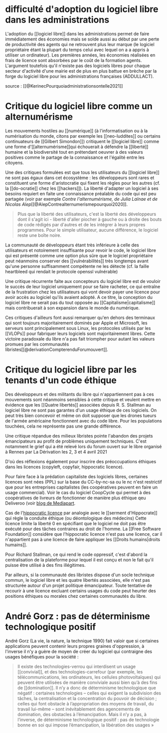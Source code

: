 

# difficulté d'adoption du logiciel libre dans les administrations

L'adoption du [[logiciel libre]] dans les administrations permet de faire immédiatement des économies mais se solde aussi au début par une perte de productivité des agents qui ne retrouvent plus leur marque (le logiciel propriétaire étant la plupart du temps celui avec lequel on a a appris à utiliser un ordinateur). Les premières années, les économies réalisées en frais de licence sont absorbées par le coût de la formation agents. 
L'argument toutefois qu'il n'existe pas des logiciels libres pour chaque secteur d'activité d'une mairie est de plus en plus battue en brèche par la forge du logiciel libre pour les administrations françaises (ADDULLACT). 

source : [[@KerinecPourquoiadministrationsontelle2021]]

# Critique du logiciel libre comme un alternumérisme

Les mouvements hostiles au [[numérique]] (à l'informatisation ou à la numérisation du monde, citons par exemple les [[neo-luddites]] ou certains continuateurs de [[Gilbert Simondon]]) critiquent le [[logiciel libre]] comme une forme d'[[alternumérisme]]qui échouerait à défendre la [[liberté]] humaine et la biodiversité tout en prétendant oeuvrer à des valeurs positives comme le partage de la connaissance et l'égalité entre les citoyens.

Une des critiques formulées est que tous les utilisateurs du [[logiciel libre]] ne sont pas égaux dans cet écosystème : les développeurs sont rares et constituent une forme d'aristocratie qui fixent les règles pour les autres (cf. la [[do-ocratie]] chez les [[hackers]]). La liberté d'adapter un logiciel à ses besoins requiert en faite une connaissance préalable du code qui est peu partagée (voir par exemple *Contre l'alternumérisme, de Julia Laïnae et de Nicolas Alep*[[@AlepContrealternumerismepourquoi2020]]. 

> Plus que la liberté des utilisateurs, c'est la liberté des développeurs dont il s'agit ici - liberté d'aller piocher à gauche ou à droite des bouts de code rédigés par d'autres et de les intégrer à leurs propres programmes. Pour le simple utilisateur, aucune différence, le logiciel reste une boîte noire. 

La communauté de développeurs étant très inférieure à celle des utilisateurs et notoirement insuffisante pour revoir le code, le logiciel libre qui est présenté comme une option plus sûre que le logiciel propriétaire peut néanmoins conserver des [[vulnérabilités]] très longtemps avant qu'une personne suffisamment compétente ne les détecte (cf. la faille heartbleed qui rendait le protocole openssl vulnérable)

Une critique récurrente faite aux concepteurs du logiciel libre est de vouloir le succès de leur logiciel uniquement pour se faire racheter, ce qui entraîne de la frustration chez les utilisateurs qui vont devoir payer une licence pour avoir accès au logiciel qu'ils avaient adopté. A ce titre, la conception du logiciel libre ne serait pas du tout opposée au [[Capitalisme|capitalisme]] mais contribuerait à son expansion dans le monde du numérique.


Ces critiques d'ailleurs font aussi remarquer qu'en dehors des terminaux qui sont toujours majoritairement dominés par Apple et Microsoft, les serveurs sont principalement sous Linux, les protocoles utilisés par les [[VLOPs]] pour fabriquer leurs logiciels sont majoritairement libres. Cette victoire paradoxale du libre n'a pas fait triompher pour autant les valeurs promues par les communautés libristes[[@derivationCompterenduForumouvert]].


# Critique du logiciel libre par les tenants d'un code éthique

Des développeurs et des militants du libre qui n'appartiennent pas à ces mouvements sont néanmoins sensibles à cette critique et veulent mettre en évidence que  les [[Quatre libertés]] associées depuis R. S. Stallman au logiciel libre ne sont pas garantes d'un usage éthique de ces logiciels. 
On peut très bien concevoir et même on doit supposer que les drones tueurs de l'armée américaine fonctionnent avec du code libre. Pour les populations touchées, cela ne représente pas une grande différence. 

Une critique répandue des milieux libristes pointe l'abandon des projets émancipateurs au profit de problèmes uniquement techniques. 
C'est notamment le grief qui a été relevé lors du forum ouvert sur le libre organisé à Rennes par La Dérivation les 2, 3 et 4 avril 2021



D'où des réflexions également pour inscrire des préoccupations éthiques dans les licences (copyleft, copyfair, hippocratic licence). 

Pour faire face à la prédation capitaliste des logiciels libres, certaines licences sont nées (PPL) sur la base du CC-by-nc-sa ou le nc n'est restrictif que pour les entreprises capitalistes (les coopératives peuvent en faire un usage commercial). Voir le cas du logiciel CoopCycle qui permet à des coopératives de livreurs de fonctionner de manière plus éthique qeu Deliveroo (voir [blog de Mediapart](https://blogs.mediapart.fr/coopcycle/blog/170418/comment-proteger-le-logiciel-ouvert-coopcycle-de-la-predation-capitaliste).

Cas de l'[hippocratic licence](https://firstdonoharm.dev/) par analogie avec le [[serment d'Hippocrate]] qui règle la conduite éthique (ou déontologique des médecins)
Cette licence limite la liberté 0 en spécifiant que le logiciel ne doit pas être exécuté pour des tâches contraires au droit de l'homme. 
La [[Free Software Foundation]] considère que l'hippocratic licence n'est pas une licence, car il n'appartient pas à une licence de faire appliquer les [[Droits humains|droits humains]].

Pour Richard Stallman, ce qui rend le code oppressif, c'est d'abord la centralisation de la plateforme pour lequel il est conçu et non le fait qu'il puisse être utilisé à des fins illégitimes. 

Par ailleurs, si la communauté des libristes dispose d'un socle technique commun, le logiciel libre et les quatre libertés associées, elle n'est pas structurée autour d'un projet politique émancipateur. Toute tentative de recourir à une licence excluant certains usages du code peut heurter des positions éthiques ou morales chez certaines communautés du libre. 

# André Gorz : pas de déterminisme technologique positif

André Gorz (La vie, la nature, la technique 1990) fait valoir que si certaines applications peuvent contenir leurs propres graines d'oppression, à l'inverse il n'y a guère de moyen de créer du logiciel qui contraigne des usages bénéfiques pour la société : 

>Il existe des technologies-verrou qui interdisent un usage [[convivial]], et des technologies-carrefour (par exemple, les télécommunications, les ordinateurs, les cellules photovoltaïques) qui peuvent être utilisées de manière conviviale aussi bien qu’à des fins de [[domination]]. Il n’y a donc de déterminisme technologique que négatif : certaines technologies – celles qui exigent la subdivision des tâches, la centralisation et la concentration du pouvoir de décision ; celles qui font obstacle à l’appropriation des moyens de travail, du travail lui-même – sont inévitablement des agencements de domination, des obstacles à l’émancipation. Mais il n’y a pas, à l’inverse, de déterminisme technologique positif : pas de technologie bonne en soi qui impose l’émancipation, la libération des usages »





